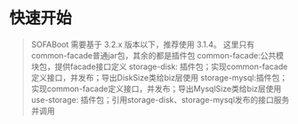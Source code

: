# 快速开始

> SOFABoot 需要基于 3.2.x 版本以下，推荐使用 3.1.4。
  这里只有common-facade普通jar包，其余的都是插件包
  common-facade:公共模块包，提供facade接口定义
  storage-disk: 插件包；实现common-facade定义接口，并发布；导出DiskSize类给biz层使用
  storage-mysql:插件包；实现common-facade定义接口，并发布；导出MysqlSize类给biz层使用
  use-storage:  插件包；引用storage-disk、storage-mysql发布的接口服务并调用


